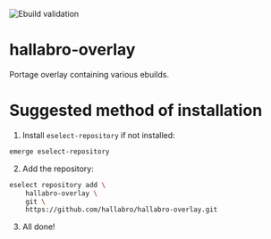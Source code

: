 ![Ebuild validation](https://github.com/hallabro/hallabro-overlay/workflows/Validate/badge.svg)

hallabro-overlay
================

Portage overlay containing various ebuilds.

Suggested method of installation
================================

1. Install `eselect-repository` if not installed:

```bash
emerge eselect-repository
```

2. Add the repository:

```bash
eselect repository add \
    hallabro-overlay \
    git \
    https://github.com/hallabro/hallabro-overlay.git
```

3. All done!
